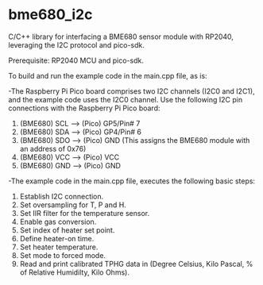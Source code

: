 # bme680_i2c
C/C++ library for interfacing a BME680 sensor module with RP2040, leveraging the I2C protocol and pico-sdk.

Prerequisite: RP2040 MCU and pico-sdk.

To build and run the example code in the main.cpp file, as is:

-The Raspberry Pi Pico board comprises two I2C channels (I2C0 and I2C1), and the example code uses the I2C0 channel. Use the following I2C pin connections with the Raspberry Pi Pico board:
1) (BME680) SCL --> (Pico) GP5/Pin# 7
2) (BME680) SDA --> (Pico) GP4/Pin# 6
3) (BME680) SDO --> (Pico) GND (This assigns the BME680 module with an address of 0x76)
4) (BME680) VCC --> (Pico) VCC
5) (BME680) GND --> (Pico) GND

-The example code in the main.cpp file, executes the following basic steps:
1) Establish I2C connection.
2) Set oversampling for T, P and H.
3) Set IIR filter for the temperature sensor.
4) Enable gas conversion.
5) Set index of heater set point.
6) Define heater-on time.
7) Set heater temperature.
8) Set mode to forced mode.
9) Read and print calibrated TPHG data in (Degree Celsius, Kilo Pascal, % of Relative Humidilty, Kilo Ohms).



